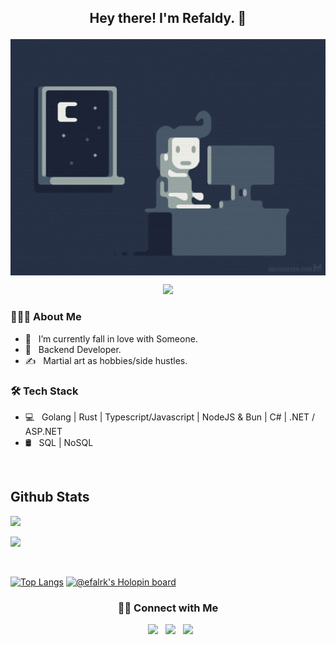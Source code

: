 <h2> <p align="center">Hey there! I'm Refaldy. 👋</p></h2>
<img align="center" alt="GIF" src="https://github.com/devSouvik/devSouvik/blob/master/1.gif" width="1000"/>
<p align="center">
  <a href="https://github.com/DenverCoder1/readme-typing-svg">
    <img src="https://readme-typing-svg.herokuapp.com/?lines=Backend%20Developer;Backend%20Developer&center=true&width=380&height=45">
  </a>
</p>

<h3> 👨🏻‍💻 About Me </h3>

- 🔭 &nbsp; I’m currently fall in love with Someone.
- 💼 &nbsp; Backend Developer.
- ✍️ &nbsp; Martial art as hobbies/side hustles.

<h3>🛠 Tech Stack</h3>

- 💻 &nbsp; Golang | Rust | Typescript/Javascript | NodeJS & Bun | C# | .NET / ASP.NET
- 🛢 &nbsp; SQL | NoSQL
<br>

## Github Stats

<p align = "left">
  <img src = "https://github-readme-stats.vercel.app/api?username=refaldyrk&show_icons=true&&include_all_commits=true&count_private=true&theme=light&line_height=27">
</p>
  
<p align="left" style="margin-bottom: 10px;">
    <img src="https://github-profile-trophy.vercel.app/?username=refaldyrk&column=7&theme=light"/>
</p>
</p>

</br>

[![Top Langs](https://github-readme-stats.vercel.app/api/top-langs/?username=refaldyrk&layout=compact&text_color=daf7dc&bg_color=151515)](https://github.com/refaldyrk/github-readme-stats)
[![@efalrk's Holopin board](https://holopin.io/api/user/board?user=efalrk)](https://holopin.io/@efalrk)

<h3> <p align="center">🤝🏻 Connect with Me</p> </h3>

<p align="center">
&nbsp; <a href="https://www.instagram.com/efalrk/" target="_blank" rel="noopener noreferrer"><img src="https://img.icons8.com/plasticine/100/000000/instagram-new.png" width="50" /></a>  
&nbsp; <a href="https://www.linkedin.com/in/refaldy" target="_blank" rel="noopener noreferrer"><img src="https://img.icons8.com/plasticine/100/000000/linkedin.png" width="50" /></a>
&nbsp; <a href="mailto:refaldy.rizky22@gmail.com" target="_blank" rel="noopener noreferrer"><img src="https://img.icons8.com/plasticine/100/000000/gmail.png"  width="50" /></a>
</p>
